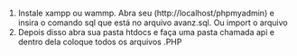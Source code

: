 1. Instale xampp ou wammp. Abra seu (http://localhost/phpmyadmin) e insira o comando sql que está no arquivo avanz.sql. Ou import o arquivo
2. Depois disso abra sua pasta htdocs e faça uma pasta chamada api e dentro dela coloque todos os arquivos .PHP